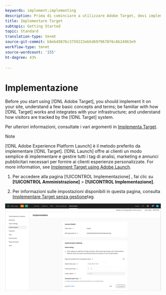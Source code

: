 ```yaml
---
keywords: implement;implementing
description: Prima di cominciare a utilizzare Adobe Target, devi implementarlo sul tuo sito, capire alcuni concetti e termini di base, acquisire familiarità con il suo funzionamento e il modo in cui si integra con la tua infrastruttura e capire come il sistema traccia i visitatori.
title: Implementare Target
subtopic: Getting Started
topic: Standard
translation-type: tm+mt
source-git-commit: b8eb49876c3759223eb5d6979678f6c6b24963e9
workflow-type: tm+mt
source-wordcount: '155'
ht-degree: 43%

---
```



# Implementazione

Before you start using [!DNL Adobe Target], you should implement it on your site, understand a few basic concepts and terms; be familiar with how [!DNL Target] works and integrates with your infrastructure; and understand how visitors are tracked by the [!DNL Target] system.

Per ulteriori informazioni, consultate i vari argomenti in [Implementa Target](/help/c-implementing-target/implementing-target.md).

>[!NOTE]
>
>[!DNL Adobe Experience Platform Launch] è il metodo preferito da implementare [!DNL Target]. [!DNL Launch] offre ai clienti un modo semplice di implementare e gestire tutti i tag di analisi, marketing e annunci pubblicitari necessari per fornire ai clienti esperienze personalizzate. For more information, see [Implement Target using Adobe Launch](/help/c-implementing-target/c-implementing-target-for-client-side-web/how-to-deployatjs/cmp-implementing-target-using-adobe-launch.md).

1. Per accedere alla pagina [!UICONTROL Implementazione] , fai clic su **[!UICONTROL Amministrazione]** > **[!UICONTROL Implementazione]**.

1. Per informazioni sulle impostazioni disponibili in questa pagina, consulta [Implementare Target senza gestione](/help/c-implementing-target/c-implementing-target-for-client-side-web/how-to-deployatjs/implementing-target-without-a-tag-manager.md)tag.

![Pagina di implementazione](/help/administrating-target/assets/implementation.png)